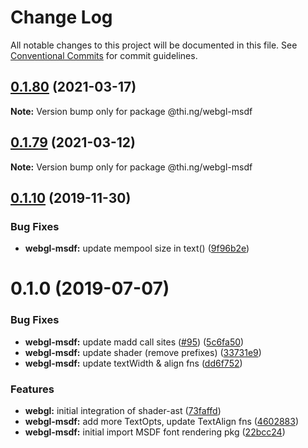 # Change Log

All notable changes to this project will be documented in this file.
See [Conventional Commits](https://conventionalcommits.org) for commit guidelines.

## [0.1.80](https://github.com/thi-ng/umbrella/compare/@thi.ng/webgl-msdf@0.1.79...@thi.ng/webgl-msdf@0.1.80) (2021-03-17)

**Note:** Version bump only for package @thi.ng/webgl-msdf





## [0.1.79](https://github.com/thi-ng/umbrella/compare/@thi.ng/webgl-msdf@0.1.78...@thi.ng/webgl-msdf@0.1.79) (2021-03-12)

**Note:** Version bump only for package @thi.ng/webgl-msdf





## [0.1.10](https://github.com/thi-ng/umbrella/compare/@thi.ng/webgl-msdf@0.1.9...@thi.ng/webgl-msdf@0.1.10) (2019-11-30)

### Bug Fixes

* **webgl-msdf:** update mempool size in text() ([9f96b2e](https://github.com/thi-ng/umbrella/commit/9f96b2ec525cd8d8a5d5e31d39352f0c6e350991))

# 0.1.0 (2019-07-07)

### Bug Fixes

* **webgl-msdf:** update madd call sites ([#95](https://github.com/thi-ng/umbrella/issues/95)) ([5c6fa50](https://github.com/thi-ng/umbrella/commit/5c6fa50))
* **webgl-msdf:** update shader (remove prefixes) ([33731e9](https://github.com/thi-ng/umbrella/commit/33731e9))
* **webgl-msdf:** update textWidth & align fns ([dd6f752](https://github.com/thi-ng/umbrella/commit/dd6f752))

### Features

* **webgl:** initial integration of shader-ast ([73faffd](https://github.com/thi-ng/umbrella/commit/73faffd))
* **webgl-msdf:** add more TextOpts, update TextAlign fns ([4602883](https://github.com/thi-ng/umbrella/commit/4602883))
* **webgl-msdf:** initial import MSDF font rendering pkg ([22bcc24](https://github.com/thi-ng/umbrella/commit/22bcc24))

